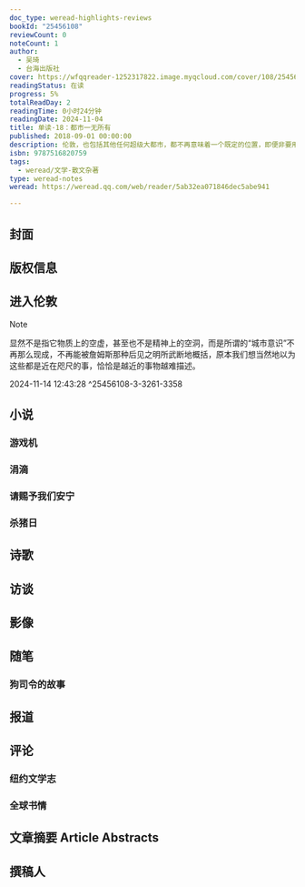 ```yaml
---
doc_type: weread-highlights-reviews
bookId: "25456108"
reviewCount: 0
noteCount: 1
author:
  - 吴琦
  - 台海出版社
cover: https://wfqqreader-1252317822.image.myqcloud.com/cover/108/25456108/t7_25456108.jpg
readingStatus: 在读
progress: 5%
totalReadDay: 2
readingTime: 0小时24分钟
readingDate: 2024-11-04
title: 单读·18：都市一无所有
published: 2018-09-01 00:00:00
description: 伦敦，也包括其他任何超级大都市，都不再意味着一个既定的位置，即便非要用中心来形容它们，也只是一些更便捷地去往别处的接驳点，向无数的方向延伸，甚至它们本身也在出走。这一辑《单读》就是这样一趟拐弯抹角的旅程，我们经过伦敦，进入英国，带来了五位尚未被中文翻译过的当代作家。他们的作品像田野里光线的散射，有的向城市的中心逼近，有的在不知名的欧洲边缘徘徊，有的飞向岛屿，有的回到了自己的出生地亚洲。今天的语言与文字，在前仆后继地开掘现代生活的道路上，也走到了某种瓶颈。我们动不动就只能谈论爱情、个人的孤独、不知所踪的意义，最终都陷入一种重复的内核，形式上细枝末节的变奏。我们所说的“都市一无所有”，显然不是指它物质上的空虚，甚至也不是精神上的空洞，而是所谓的“城市意识”不再那么现成，不再能被詹姆斯那种后见之明所武断地概括，原本我们想当然地以为这些都是近在咫尺的事，恰恰是越近的事物越难描述。
isbn: 9787516820759
tags:
  - weread/文学-散文杂著
type: weread-notes
weread: https://weread.qq.com/web/reader/5ab32ea071846dec5abe941

---
```



## 封面

## 版权信息

## 进入伦敦

> [!NOTE] 
> 显然不是指它物质上的空虚，甚至也不是精神上的空洞，而是所谓的“城市意识”不再那么现成，不再能被詹姆斯那种后见之明所武断地概括，原本我们想当然地以为这些都是近在咫尺的事，恰恰是越近的事物越难描述。
> 
> 2024-11-14 12:43:28 ^25456108-3-3261-3358

## 小说

### 游戏机

### 涓滴

### 请赐予我们安宁

### 杀猪日

## 诗歌

## 访谈

## 影像

## 随笔

### 狗司令的故事

## 报道

## 评论

### 纽约文学志

### 全球书情

## 文章摘要 Article Abstracts

## 撰稿人

